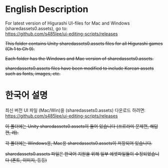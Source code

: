 # English Description 

For latest version of Higurashi UI-files for Mac and Windows (sharedassets0.assets), go to:<br /> 
https://github.com/s485lee/ui-editing-scripts/releases

<strike>This folder contains Unity sharedassets0.assets files for all Higurashi games (Ch 1 to Ch 9).<br /> 

Each folder has the Windows and Mac version of sharedassets0.assets.<br /> 

sharedassets0.assets files have been modified to include Korean assets such as fonts, images, etc.</strike><br /> 

# 한국어 설명

최신 버전 UI 파일 (Mac/Win)을 (sharedassets0.assets) 다운로드 하려면:<br /> 
https://github.com/s485lee/ui-editing-scripts/releases

<strike>이 폴더에는 Unity sharedassets0.assets이 들어 있습니다 (쓰르라미 문제편, 해답편, 례).<br /> 

각 폴더에는 Windows용, Mac용 sharedassets0.assets이 저장되어 있습니다.<br /> 

sharedassets0.assets 파일은 한국어 지원을 위해 일부 에셋파일들이 수정되었습니다 (폰트, 이미지, 등등)</strike>




